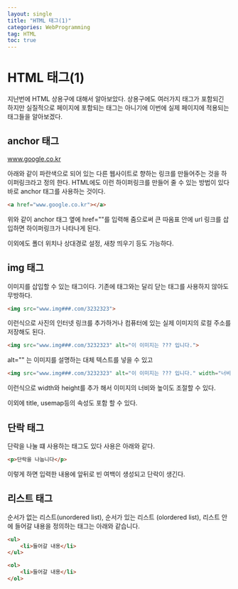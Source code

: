 ```yaml
---
layout: single
title: "HTML 태그(1)"
categories: WebProgramming 
tag: HTML
toc: true
---
```


# HTML 태그(1)

지난번에 HTML 상용구에 대해서 알아보았다. 상용구에도 여러가지 태그가 포함되긴 하지만 실질적으로 페이지에 포함되는 태그는 아니기에 이번에 실제 페이지에 적용되는 태그들을 알아보겠다.

## anchor 태그

www.google.co.kr

아래와 같이 파란색으로 되어 있는 다른 웹사이트로 향하는 링크를 만들어주는 것을 하이퍼링크라고 정의 한다. HTML에도 이런 하이퍼링크를 만들어 줄 수 있는 방법이 있다 바로 anchor 태그를 사용하는 것이다.

```html
<a href="www.google.co.kr"></a>
```

위와 같이 anchor 태그 옆에 href=""를 입력해 줌으로써 큰 따옴표 안에 url 링크를 삽입하면 하이퍼링크가 나타나게 된다.

이외에도 폴더 위치나 상대경로 설정, 새창 띄우기 등도 가능하다.



## img 태그

이미지를 삽입할 수 있는 태그이다. 기존에 태그와는 달리 닫는 태그를 사용하지 않아도 무방하다.

```html
<img src="www.img###.com/3232323">
```



이런식으로 사진의 인터넷 링크를 추가하거나 컴퓨터에 있는 실제 이미지의 로컬 주소를 저장해도 된다.



```html
<img src="www.img###.com/3232323" alt="이 이미지는 ??? 입니다.">
```



alt="" 는 이미지를 설명하는 대체 텍스트를 넣을 수 있고



```html
<img src="www.img###.com/3232323" alt="이 이미지는 ??? 입니다." width="너비값" height="높이값">
```



이런식으로 width와 height를 추가 해서 이미지의 너비와 높이도 조절할 수 있다.



이외에 title, usemap등의 속성도 포함 할 수 있다.



## 단락 태그

단락을 나눌 떄 사용하는 태그도 있다 사용은 아래와 같다.

```html
<p>단락을 나눕니다</p>
```

이렇게 하면 입력한 내용에 앞뒤로 빈 여백이 생성되고 단락이 생긴다.



## 리스트 태그



순서가 없는 리스트(unordered list), 순서가 있는 리스트 (olordered list), 리스트 안에 들어갈 내용을 정의하는 태그는 아래와 같습니다.



```html
<ul>
    <li>들어갈 내용</li>
</ul>

<ol>
    <li>들어갈 내용</li>
</ol>
```

